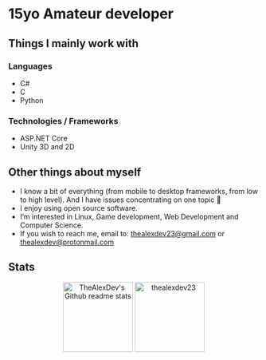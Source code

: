 # 15yo Amateur developer

## Things I mainly work with

### Languages
- C#
- C
- Python

### Technologies / Frameworks 
- ASP.NET Core
- Unity 3D and 2D

## Other things about myself
- I know a bit of everything (from mobile to desktop frameworks, from low to high level). And I have issues concentrating on one topic 🥲
- I enjoy using open source software.
- I’m interested in Linux, Game development, Web Development and Computer Science.
- If you wish to reach me, email to: thealexdev23@gmail.com or thealexdev@protonmail.com

## Stats
<p align="center">
    <img height="140em" src="https://github-readme-stats.vercel.app/api?username=thealexdev23&theme=onedark&show_icons=true" alt="TheAlexDev's Github readme stats">
    <img height="140em" src="http://github-readme-streak-stats.herokuapp.com?user=thealexdev23&&theme=onedark&show_icons=true" alt="thealexdev23"/>
</p>
